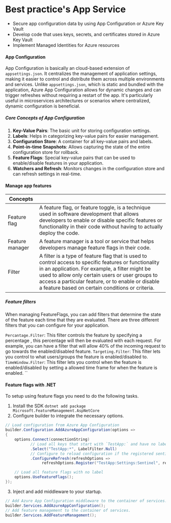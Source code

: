 # Best practice's App Service

- Secure app configuration data by using App Configuration or Azure Key Vault 
- Develop code that uses keys, secrets, and certificates stored in Azure Key Vault
- Implement Managed Identities for Azure resources
#### App Configuration

App Configuration is basically an cloud-based extension of `appsettings.json`. It centralizes the management of application settings, making it easier to control and distribute them across multiple environments and services. Unlike `appsettings.json`, which is static and bundled with the application, Azure App Configuration allows for dynamic changes and can trigger refreshes without requiring a restart of the app. It's particularly useful in microservices architectures or scenarios where centralized, dynamic configuration is beneficial.
##### Core Concepts of App Configuration

1. **Key-Value Pairs**: The basic unit for storing configuration settings.
2. **Labels**: Helps in categorizing key-value pairs for easier management.
3. **Configuration Store**: A container for all key-value pairs and labels.
4. **Point-in-time Snapshots**: Allows capturing the state of the entire configuration store for rollback.
5. **Feature Flags**: Special key-value pairs that can be used to enable/disable features in your application.
6. **Watchers and Refresh**: Monitors changes in the configuration store and can refresh settings in real-time.
#### Manage app features 
| Concepts |  |
| ---- | ---- |
| Feature flag | A feature flag, or feature toggle, is a technique used in software development that allows developers to enable or disable specific features or functionality in their code without having to actually deploy the code. |
| Feature manager | A feature manager is a tool or service that helps developers manage feature flags in their code. |
| Filter | A filter is a type of feature flag that is used to control access to specific features or functionality in an application. For example, a filter might be used to allow only certain users or user groups to access a particular feature, or to enable or disable a feature based on certain conditions or criteria. |

##### Feature filters
When managing FeatureFlags, you can add filters that determine the state of the feature each time that they are evaluated. There are three different filters that you can configure for your application.

`Percantage.Filter`: This filter controls the feature by specifying a percentage , this percentage will then be evaluated with each request. For example, you can have a filter that will allow 40% of the incoming request to go towards the enabled/disabled feature.
`Targeting.Filter`: This filter lets you control to what users/groups the feature is enabled/disabled to.
`TimeWindow.Filter`: This filter lets you control when the feature is enabled/disabled by setting a allowed time frame for when the feature is enabled.
``

#### Feature flags with .NET

To setup using feature flags you need to do the following tasks.
1. Install the SDK
`dotnet add package Microsoft.FeatureManagement.AspNetCore`
2. Configure builder to integrate the necessary options.
```csharp
// Load configuration from Azure App Configuration
builder.Configuration.AddAzureAppConfiguration(options =>
{
    options.Connect(connectionString)
           // Load all keys that start with `TestApp:` and have no label
           .Select("TestApp:*", LabelFilter.Null)
           // Configure to reload configuration if the registered sentinel key is modified
           .ConfigureRefresh(refreshOptions =>
                refreshOptions.Register("TestApp:Settings:Sentinel", refreshAll: true));

    // Load all feature flags with no label
    options.UseFeatureFlags();
});
```
3. Inject and add middleware to your startup.
```csharp
// Add Azure App Configuration middleware to the container of services. 
builder.Services.AddAzureAppConfiguration(); 
// Add feature management to the container of services.
builder.Services.AddFeatureManagement();
```

